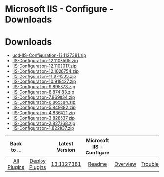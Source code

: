 
Microsoft IIS - Configure - Downloads
=====================================

# Downloads

- [ucd-IIS-Configuration-13.1127381.zip](https://raw.githubusercontent.com/UrbanCode/IBM-UCD-PLUGINS/main/files/iis-configuration/ucd-IIS-Configuration-13.1127381.zip)
- [IIS-Configuration-12.1103505.zip](https://raw.githubusercontent.com/UrbanCode/IBM-UCD-PLUGINS/main/files/iis-configuration/IIS-Configuration-12.1103505.zip)
- [IIS-Configuration-12.1102017.zip](https://raw.githubusercontent.com/UrbanCode/IBM-UCD-PLUGINS/main/files/iis-configuration/IIS-Configuration-12.1102017.zip)
- [IIS-Configuration-12.1026754.zip](https://raw.githubusercontent.com/UrbanCode/IBM-UCD-PLUGINS/main/files/iis-configuration/IIS-Configuration-12.1026754.zip)
- [IIS-Configuration-11.974533.zip](https://raw.githubusercontent.com/UrbanCode/IBM-UCD-PLUGINS/main/files/iis-configuration/IIS-Configuration-11.974533.zip)
- [IIS-Configuration-10.918427.zip](https://raw.githubusercontent.com/UrbanCode/IBM-UCD-PLUGINS/main/files/iis-configuration/IIS-Configuration-10.918427.zip)
- [IIS-Configuration-9.895373.zip](https://raw.githubusercontent.com/UrbanCode/IBM-UCD-PLUGINS/main/files/iis-configuration/IIS-Configuration-9.895373.zip)
- [IIS-Configuration-8.874183.zip](https://raw.githubusercontent.com/UrbanCode/IBM-UCD-PLUGINS/main/files/iis-configuration/IIS-Configuration-8.874183.zip)
- [IIS-Configuration-7.869834.zip](https://raw.githubusercontent.com/UrbanCode/IBM-UCD-PLUGINS/main/files/iis-configuration/IIS-Configuration-7.869834.zip)
- [IIS-Configuration-6.865584.zip](https://raw.githubusercontent.com/UrbanCode/IBM-UCD-PLUGINS/main/files/iis-configuration/IIS-Configuration-6.865584.zip)
- [IIS-Configuration-5.849382.zip](https://raw.githubusercontent.com/UrbanCode/IBM-UCD-PLUGINS/main/files/iis-configuration/IIS-Configuration-5.849382.zip)
- [IIS-Configuration-4.836421.zip](https://raw.githubusercontent.com/UrbanCode/IBM-UCD-PLUGINS/main/files/iis-configuration/IIS-Configuration-4.836421.zip)
- [IIS-Configuration-3.828537.zip](https://raw.githubusercontent.com/UrbanCode/IBM-UCD-PLUGINS/main/files/iis-configuration/IIS-Configuration-3.828537.zip)
- [IIS-Configuration-2.827368.zip](https://raw.githubusercontent.com/UrbanCode/IBM-UCD-PLUGINS/main/files/iis-configuration/IIS-Configuration-2.827368.zip)
- [IIS-Configuration-1.822837.zip](https://raw.githubusercontent.com/UrbanCode/IBM-UCD-PLUGINS/main/files/iis-configuration/IIS-Configuration-1.822837.zip)

|Back to ...||Latest Version|Microsoft IIS - Configure |||||
| :---: | :---: | :---: | :---: | :---: | :---: | :---: | :---: |
|[All Plugins](../../index.md)|[Deploy Plugins](../README.md)|[13.1127381](https://raw.githubusercontent.com/UrbanCode/IBM-UCD-PLUGINS/main/files/iis-configuration/ucd-IIS-Configuration-13.1127381.zip)|[Readme](README.md)|[Overview](overview.md)|[Troubleshooting](troubleshooting.md)|[Usage](usage.md)|[Steps](steps.md)|
